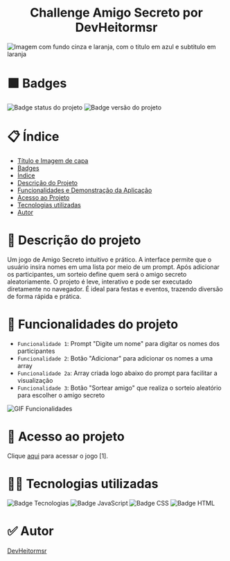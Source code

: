 <h1 align="center"> Challenge Amigo Secreto por DevHeitormsr </h1>

![Imagem com fundo cinza e laranja, com o titulo em azul e subtitulo em laranja](https://github.com/user-attachments/assets/12f69c99-08fb-4a7e-9ea5-b4a0b9f36790)

# :green_square: Badges

![Badge status do projeto](https://img.shields.io/badge/Status%20do%20projeto-conclu%C3%ADdo-green) 
![Badge versão do projeto](https://img.shields.io/badge/Vers%C3%A3o%20do%20Projeto-mar%C3%A7o-blue)

# :clipboard: Índice 

* [Título e Imagem de capa](#Challenge-Amigo-Secreto-por-DevHeitormsr)
* [Badges](#badges)
* [Índice](#índice)
* [Descrição do Projeto](#descrição-do-projeto)
* [Funcionalidades e Demonstração da Aplicação](#funcionalidades-e-demonstração-da-aplicação)
* [Acesso ao Projeto](#acesso-ao-projeto)
* [Tecnologias utilizadas](#tecnologias-utilizadas)
* [Autor](#autor)

# :gift: Descrição do projeto

Um jogo de Amigo Secreto intuitivo e prático. A interface permite que o usuário insira nomes em uma lista por meio de um prompt. Após adicionar os participantes, um sorteio define quem será o amigo secreto aleatoriamente. O projeto é leve, interativo e pode ser executado diretamente no navegador. É ideal para festas e eventos, trazendo diversão de forma rápida e prática.

# :hammer: Funcionalidades do projeto

- `Funcionalidade 1`: Prompt "Digite um nome" para digitar os nomes dos participantes
- `Funcionalidade 2`: Botão "Adicionar" para adicionar os nomes a uma array
- `Funcionalidade 2a`: Array criada logo abaixo do prompt para facilitar a visualização
- `Funcionalidade 3`: Botão "Sortear amigo" que realiza o sorteio aleatório para escolher o amigo secreto

![GIF Funcionalidades](https://github.com/user-attachments/assets/ff81d594-1aa1-49e4-a0bd-f38e2788c6f5)

# 📁 Acesso ao projeto

Clique [aqui](https://devhmsr.github.io/Challenge-Amigo-Secreto-Alura/) para acessar o jogo [1].

# 👨‍💻 Tecnologias utilizadas

![Badge Tecnologias](https://img.shields.io/badge/Tecnologias%3A-gray)
![Badge JavaScript](https://img.shields.io/badge/JavaScript-yellow)
![Badge CSS](https://img.shields.io/badge/CSS-purple)
![Badge HTML](https://img.shields.io/badge/HTML-orange)

# ✅ Autor
[DevHeitormsr](https://github.com/DevHmsr)
